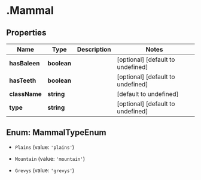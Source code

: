 # .Mammal

## Properties

|Name | Type | Description | Notes|
|------------ | ------------- | ------------- | -------------|
|**hasBaleen** | **boolean** |  | [optional] [default to undefined]|
|**hasTeeth** | **boolean** |  | [optional] [default to undefined]|
|**className** | **string** |  | [default to undefined]|
|**type** | **string** |  | [optional] [default to undefined]|


## Enum: MammalTypeEnum


* `Plains` (value: `'plains'`)

* `Mountain` (value: `'mountain'`)

* `Grevys` (value: `'grevys'`)




